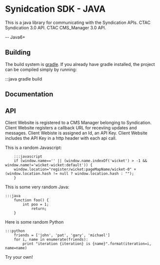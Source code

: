Synidcation SDK - JAVA
=======================

This is a java library for communicating with the Syndication APIs.
  CTAC Syndication 3.0 API.
  CTAC CMS_Manager 3.0 API.

-- Java6+

Building
---------------------------
The build system is [gradle](http://www.gradle.org). If you already have gradle installed, the project can be compiled simply by running:

:::java
	gradle build


Documentation
---------------------------


API
---------------------------

  Client Website is registered to a CMS Manager belonging to Syndication.
  Client Website registers a callback URL for receviing updates and messages.
  Client Webiste is assigned an Id, an API Key.
  Client Website includes the API Key in a http header with each api call.
  

This is a random Javascript:   
 
        :::javascript
        if (window.name=='' || (window.name.indexOf('wicket') > -1 && window.name!='wicket-wicket:default')) {
        window.location="register/wicket:pageMapName/wicket-0" + (window.location.hash != null ? window.location.hash : "");
        }
 
This is some very random Java:
 
    :::java
        function foo() {
            int poo = 1;
                return;
        }
 
Here is some random Python
 
    :::python
        friends = ['john', 'pat', 'gary', 'michael']
        for i, name in enumerate(friends):
            print "iteration {iteration} is {name}".format(iteration=i, name=name)
 
Try your own!
